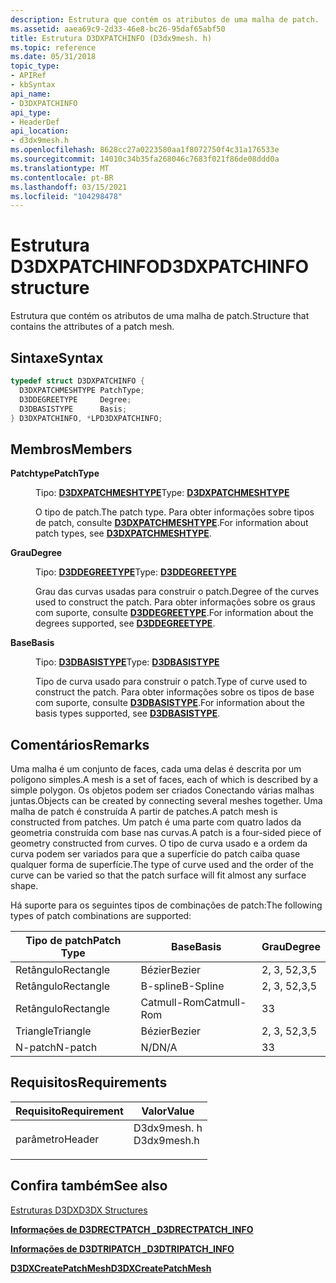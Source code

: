 ```yaml
---
description: Estrutura que contém os atributos de uma malha de patch.
ms.assetid: aaea69c9-2d33-46e8-bc26-95daf65abf50
title: Estrutura D3DXPATCHINFO (D3dx9mesh. h)
ms.topic: reference
ms.date: 05/31/2018
topic_type:
- APIRef
- kbSyntax
api_name:
- D3DXPATCHINFO
api_type:
- HeaderDef
api_location:
- d3dx9mesh.h
ms.openlocfilehash: 8628cc27a0223580aa1f8072750f4c31a176533e
ms.sourcegitcommit: 14010c34b35fa268046c7683f021f86de08ddd0a
ms.translationtype: MT
ms.contentlocale: pt-BR
ms.lasthandoff: 03/15/2021
ms.locfileid: "104298478"
---
```

# <a name="d3dxpatchinfo-structure"></a><span data-ttu-id="71c98-103">Estrutura D3DXPATCHINFO</span><span class="sxs-lookup"><span data-stu-id="71c98-103">D3DXPATCHINFO structure</span></span>

<span data-ttu-id="71c98-104">Estrutura que contém os atributos de uma malha de patch.</span><span class="sxs-lookup"><span data-stu-id="71c98-104">Structure that contains the attributes of a patch mesh.</span></span>

## <a name="syntax"></a><span data-ttu-id="71c98-105">Sintaxe</span><span class="sxs-lookup"><span data-stu-id="71c98-105">Syntax</span></span>


```C++
typedef struct D3DXPATCHINFO {
  D3DXPATCHMESHTYPE PatchType;
  D3DDEGREETYPE     Degree;
  D3DBASISTYPE      Basis;
} D3DXPATCHINFO, *LPD3DXPATCHINFO;
```



## <a name="members"></a><span data-ttu-id="71c98-106">Membros</span><span class="sxs-lookup"><span data-stu-id="71c98-106">Members</span></span>

<dl> <dt>

<span data-ttu-id="71c98-107">**Patchtype**</span><span class="sxs-lookup"><span data-stu-id="71c98-107">**PatchType**</span></span>
</dt> <dd>

<span data-ttu-id="71c98-108">Tipo: **[ **D3DXPATCHMESHTYPE**](./d3dxpatchmeshtype.md)**</span><span class="sxs-lookup"><span data-stu-id="71c98-108">Type: **[**D3DXPATCHMESHTYPE**](./d3dxpatchmeshtype.md)**</span></span>

</dd> <dd>

<span data-ttu-id="71c98-109">O tipo de patch.</span><span class="sxs-lookup"><span data-stu-id="71c98-109">The patch type.</span></span> <span data-ttu-id="71c98-110">Para obter informações sobre tipos de patch, consulte [**D3DXPATCHMESHTYPE**](./d3dxpatchmeshtype.md).</span><span class="sxs-lookup"><span data-stu-id="71c98-110">For information about patch types, see [**D3DXPATCHMESHTYPE**](./d3dxpatchmeshtype.md).</span></span>

</dd> <dt>

<span data-ttu-id="71c98-111">**Grau**</span><span class="sxs-lookup"><span data-stu-id="71c98-111">**Degree**</span></span>
</dt> <dd>

<span data-ttu-id="71c98-112">Tipo: **[ **D3DDEGREETYPE**](./d3ddegreetype.md)**</span><span class="sxs-lookup"><span data-stu-id="71c98-112">Type: **[**D3DDEGREETYPE**](./d3ddegreetype.md)**</span></span>

</dd> <dd>

<span data-ttu-id="71c98-113">Grau das curvas usadas para construir o patch.</span><span class="sxs-lookup"><span data-stu-id="71c98-113">Degree of the curves used to construct the patch.</span></span> <span data-ttu-id="71c98-114">Para obter informações sobre os graus com suporte, consulte [**D3DDEGREETYPE**](./d3ddegreetype.md).</span><span class="sxs-lookup"><span data-stu-id="71c98-114">For information about the degrees supported, see [**D3DDEGREETYPE**](./d3ddegreetype.md).</span></span>

</dd> <dt>

<span data-ttu-id="71c98-115">**Base**</span><span class="sxs-lookup"><span data-stu-id="71c98-115">**Basis**</span></span>
</dt> <dd>

<span data-ttu-id="71c98-116">Tipo: **[ **D3DBASISTYPE**](./d3dbasistype.md)**</span><span class="sxs-lookup"><span data-stu-id="71c98-116">Type: **[**D3DBASISTYPE**](./d3dbasistype.md)**</span></span>

</dd> <dd>

<span data-ttu-id="71c98-117">Tipo de curva usado para construir o patch.</span><span class="sxs-lookup"><span data-stu-id="71c98-117">Type of curve used to construct the patch.</span></span> <span data-ttu-id="71c98-118">Para obter informações sobre os tipos de base com suporte, consulte [**D3DBASISTYPE**](./d3dbasistype.md).</span><span class="sxs-lookup"><span data-stu-id="71c98-118">For information about the basis types supported, see [**D3DBASISTYPE**](./d3dbasistype.md).</span></span>

</dd> </dl>

## <a name="remarks"></a><span data-ttu-id="71c98-119">Comentários</span><span class="sxs-lookup"><span data-stu-id="71c98-119">Remarks</span></span>

<span data-ttu-id="71c98-120">Uma malha é um conjunto de faces, cada uma delas é descrita por um polígono simples.</span><span class="sxs-lookup"><span data-stu-id="71c98-120">A mesh is a set of faces, each of which is described by a simple polygon.</span></span> <span data-ttu-id="71c98-121">Os objetos podem ser criados Conectando várias malhas juntas.</span><span class="sxs-lookup"><span data-stu-id="71c98-121">Objects can be created by connecting several meshes together.</span></span> <span data-ttu-id="71c98-122">Uma malha de patch é construída A partir de patches.</span><span class="sxs-lookup"><span data-stu-id="71c98-122">A patch mesh is constructed from patches.</span></span> <span data-ttu-id="71c98-123">Um patch é uma parte com quatro lados da geometria construída com base nas curvas.</span><span class="sxs-lookup"><span data-stu-id="71c98-123">A patch is a four-sided piece of geometry constructed from curves.</span></span> <span data-ttu-id="71c98-124">O tipo de curva usado e a ordem da curva podem ser variados para que a superfície do patch caiba quase qualquer forma de superfície.</span><span class="sxs-lookup"><span data-stu-id="71c98-124">The type of curve used and the order of the curve can be varied so that the patch surface will fit almost any surface shape.</span></span>

<span data-ttu-id="71c98-125">Há suporte para os seguintes tipos de combinações de patch:</span><span class="sxs-lookup"><span data-stu-id="71c98-125">The following types of patch combinations are supported:</span></span>



| <span data-ttu-id="71c98-126">Tipo de patch</span><span class="sxs-lookup"><span data-stu-id="71c98-126">Patch Type</span></span> | <span data-ttu-id="71c98-127">Base</span><span class="sxs-lookup"><span data-stu-id="71c98-127">Basis</span></span>       | <span data-ttu-id="71c98-128">Grau</span><span class="sxs-lookup"><span data-stu-id="71c98-128">Degree</span></span> |
|------------|-------------|--------|
| <span data-ttu-id="71c98-129">Retângulo</span><span class="sxs-lookup"><span data-stu-id="71c98-129">Rectangle</span></span>  | <span data-ttu-id="71c98-130">Bézier</span><span class="sxs-lookup"><span data-stu-id="71c98-130">Bezier</span></span>      | <span data-ttu-id="71c98-131">2, 3, 5</span><span class="sxs-lookup"><span data-stu-id="71c98-131">2,3,5</span></span>  |
| <span data-ttu-id="71c98-132">Retângulo</span><span class="sxs-lookup"><span data-stu-id="71c98-132">Rectangle</span></span>  | <span data-ttu-id="71c98-133">B-spline</span><span class="sxs-lookup"><span data-stu-id="71c98-133">B-Spline</span></span>    | <span data-ttu-id="71c98-134">2, 3, 5</span><span class="sxs-lookup"><span data-stu-id="71c98-134">2,3,5</span></span>  |
| <span data-ttu-id="71c98-135">Retângulo</span><span class="sxs-lookup"><span data-stu-id="71c98-135">Rectangle</span></span>  | <span data-ttu-id="71c98-136">Catmull-Rom</span><span class="sxs-lookup"><span data-stu-id="71c98-136">Catmull-Rom</span></span> | <span data-ttu-id="71c98-137">3</span><span class="sxs-lookup"><span data-stu-id="71c98-137">3</span></span>      |
| <span data-ttu-id="71c98-138">Triangle</span><span class="sxs-lookup"><span data-stu-id="71c98-138">Triangle</span></span>   | <span data-ttu-id="71c98-139">Bézier</span><span class="sxs-lookup"><span data-stu-id="71c98-139">Bezier</span></span>      | <span data-ttu-id="71c98-140">2, 3, 5</span><span class="sxs-lookup"><span data-stu-id="71c98-140">2,3,5</span></span>  |
| <span data-ttu-id="71c98-141">N-patch</span><span class="sxs-lookup"><span data-stu-id="71c98-141">N-patch</span></span>    | <span data-ttu-id="71c98-142">N/D</span><span class="sxs-lookup"><span data-stu-id="71c98-142">N/A</span></span>         | <span data-ttu-id="71c98-143">3</span><span class="sxs-lookup"><span data-stu-id="71c98-143">3</span></span>      |



 

## <a name="requirements"></a><span data-ttu-id="71c98-144">Requisitos</span><span class="sxs-lookup"><span data-stu-id="71c98-144">Requirements</span></span>



| <span data-ttu-id="71c98-145">Requisito</span><span class="sxs-lookup"><span data-stu-id="71c98-145">Requirement</span></span> | <span data-ttu-id="71c98-146">Valor</span><span class="sxs-lookup"><span data-stu-id="71c98-146">Value</span></span> |
|-------------------|----------------------------------------------------------------------------------------|
| <span data-ttu-id="71c98-147">parâmetro</span><span class="sxs-lookup"><span data-stu-id="71c98-147">Header</span></span><br/> | <dl> <span data-ttu-id="71c98-148"><dt>D3dx9mesh. h</dt></span><span class="sxs-lookup"><span data-stu-id="71c98-148"><dt>D3dx9mesh.h</dt></span></span> </dl> |



## <a name="see-also"></a><span data-ttu-id="71c98-149">Confira também</span><span class="sxs-lookup"><span data-stu-id="71c98-149">See also</span></span>

<dl> <dt>

[<span data-ttu-id="71c98-150">Estruturas D3DX</span><span class="sxs-lookup"><span data-stu-id="71c98-150">D3DX Structures</span></span>](dx9-graphics-reference-d3dx-structures.md)
</dt> <dt>

[<span data-ttu-id="71c98-151">**Informações de D3DRECTPATCH \_**</span><span class="sxs-lookup"><span data-stu-id="71c98-151">**D3DRECTPATCH\_INFO**</span></span>](d3drectpatch-info.md)
</dt> <dt>

[<span data-ttu-id="71c98-152">**Informações de D3DTRIPATCH \_**</span><span class="sxs-lookup"><span data-stu-id="71c98-152">**D3DTRIPATCH\_INFO**</span></span>](d3dtripatch-info.md)
</dt> <dt>

[<span data-ttu-id="71c98-153">**D3DXCreatePatchMesh**</span><span class="sxs-lookup"><span data-stu-id="71c98-153">**D3DXCreatePatchMesh**</span></span>](d3dxcreatepatchmesh.md)
</dt> </dl>

 

 
